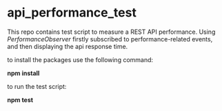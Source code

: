 # api_performance_test

This repo contains test script to measure a REST API performance. 
Using <i>PerformanceObserver</i> firstly subscribed to performance-related events, and then displaying the api response time. 

to install the packages use the following command:


<b>npm install</b>

to run the test script:


<b>npm test</b>
